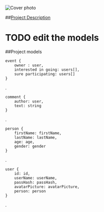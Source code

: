 
![Cover photo](../images/all-main.jpg) 

##<a href="../README.md">Project Description</a>  

# TODO edit the models #

##Project models


	event {
		owner : user,
		interested in going: users[],
		sure participating: users[]
	}    
	
 .
	
	comment {
		author: user,
		text: string
	}
	
 .
		
	person {
		firstName: firstName,
		lastName: lastName,
		age: age,
		gender: gender
	}
	
 .
	
	user {
		id: id,	
		userName: userName,
		passHash: passHash,
		avatarPicture: avatarPicture,
		person: person		
	}
	
 .
		

